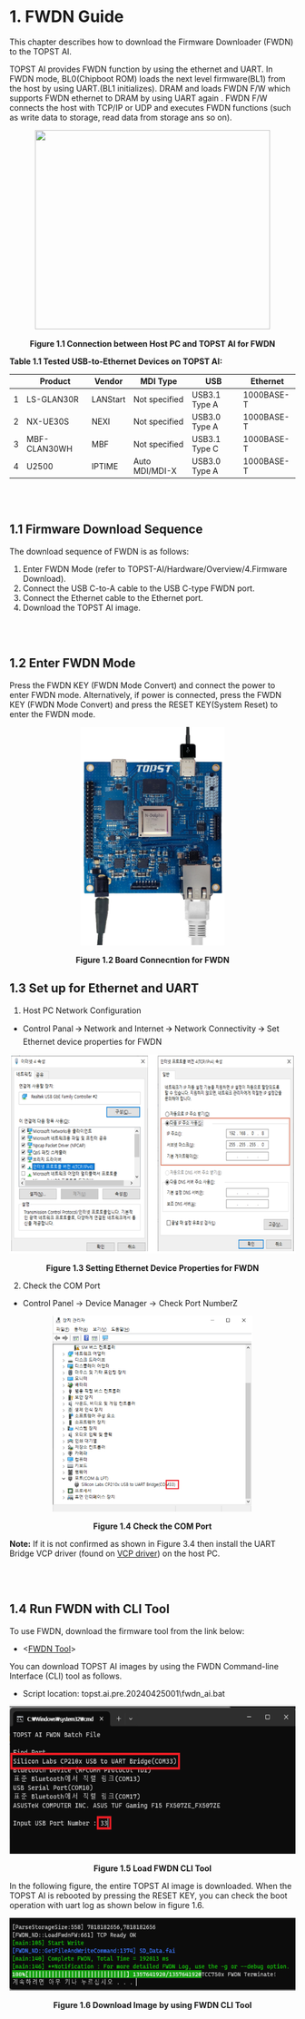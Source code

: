 # 1. FWDN Guide

This chapter describes how to download the Firmware Downloader (FWDN) to
the TOPST AI.

TOPST AI provides FWDN function by using the ethernet and UART. In FWDN
mode, BL0(Chipboot ROM) loads the next level firmware(BL1) from the host
by using UART.(BL1 initializes). DRAM and loads FWDN F/W which supports
FWDN ethernet to DRAM by using UART again . FWDN F/W connects the host
with TCP/IP or UDP and executes FWDN functions (such as write data to
storage, read data from storage ans so on).

<p align="center"><img src="https://github.com/user-attachments/assets/a550e48e-fb0a-4365-9ab9-318355a1c6e4"
style="width:4.30303in;height:3.65676in"/></p>
<p align="center"><strong>Figure 1.1 Connection between Host PC and TOPST AI for FWDN</strong></p>

**Table 1.1 Tested USB-to-Ethernet Devices on TOPST AI:**

|     |  Product     |  Vendor    |    MDI Type    |      USB      |    Ethernet  |
|-----|--------------|------------|----------------|---------------|--------------|
| 1   | LS-GLAN30R   | LANStart   | Not specified  | USB3.1 Type A | 1000BASE-T   |
| 2   | NX-UE30S     | NEXI       | Not specified  | USB3.0 Type A | 1000BASE-T   |
| 3   | MBF-CLAN30WH | MBF        | Not specified  | USB3.1 Type C | 1000BASE-T   |
| 4   | U2500        | IPTIME     | Auto MDI/MDI-X | USB3.0 Type A | 1000BASE-T   |

<br/><br/>

## 1.1 Firmware Download Sequence

The download sequence of FWDN is as follows:

1.  Enter FWDN Mode (refer to TOPST-AI/Hardware/Overview/4.Firmware Download).
2.  Connect the USB C-to-A cable to the USB C-type FWDN port.
3.  Connect the Ethernet cable to the Ethernet port.
4.  Download the TOPST AI image.

<br/><br/>

## 1.2 Enter FWDN Mode 

Press the FWDN KEY (FWDN Mode Convert) and connect the power to enter
FWDN mode. Alternatively, if power is connected, press the FWDN KEY
(FWDN Mode Convert) and press the RESET KEY(System Reset) to enter the
FWDN mode.

<p align="center"><img src="https://github.com/topst-development/Documentation/blob/main/TOPST-AI/Software/media/1. Firmware download.image2.png?raw=true"
style="width:2.63636in;height:4.01389in"</p>
<p align="center"><strong>Figure 1.2 Board Connecntion for FWDN</strong></p>

## 1.3 Set up for Ethernet and UART

1.  Host PC Network Configuration

  - Control Panal 🡪 Network and Internet 🡪 Network Connectivity 🡪 Set Ethernet device properties for FWDN

 <p align="center"><img src="https://github.com/topst-development/Documentation/blob/main/TOPST-AI/Software/media/1. Firmware download.image3.png?raw=true"
  style="width:6.80303in;height:3.65676in"</p>
 <p align="center"><strong> Figure 1.3 Setting Ethernet Device Properties for FWDN</strong></p>

2.  Check the COM Port

  - Control Panel → Device Manager → Check Port NumberZ

 <p align="center"><img src="https://github.com/topst-development/Documentation/blob/main/TOPST-AI/Software/media/1. Firmware download.image4.png?raw=true"
  style="width:3.67708in;height:3.59583in"</p>
  <p align="center"><strong>Figure 1.4 Check the COM Port</strong></p>

  **Note:** If it is not confirmed as shown in Figure 3.4 then install
  the UART Bridge VCP driver (found on
  [VCP driver](https://www.silabs.com/developers/usb-to-uart-bridge-vcp-drivers?tab=downloads))
  on the host PC.

<br/><br/>

## 1.4 Run FWDN with CLI Tool

To use FWDN, download the firmware tool from the link below:

- <[FWDN Tool](https://drive.google.com/file/d/1EWHJ9MfdoJL6BO-TL-8iFkzkygPv5e3i/view?usp=drive_link)>


You can download TOPST AI images by using the FWDN
Command-line Interface (CLI) tool as follows.

- Script location: topst.ai.pre.20240425001\fwdn_ai.bat

<p align="center"><img src="https://github.com/topst-development/Documentation/blob/main/TOPST-AI/Software/media/1. Firmware download.image5.png?raw=true"
  style="width:6.05903in;height:2.70833in" /></p>
  <p align="center"><strong>Figure 1.5 Load FWDN CLI Tool</strong></p>

In the following figure, the entire TOPST AI image is downloaded.
When the TOPST AI is rebooted by pressing the RESET KEY, you can check
the boot operation with uart log as shown below in figure 1.6.

<p align="center"><img src="https://github.com/topst-development/Documentation/blob/main/TOPST-AI/Software/media/1. Firmware download.image6.png?raw=true"
style="width:6.00347in;height:1.33333in"</p>
<p align="center"><strong>Figure 1.6 Download Image by using FWDN CLI Tool</strong></p>
